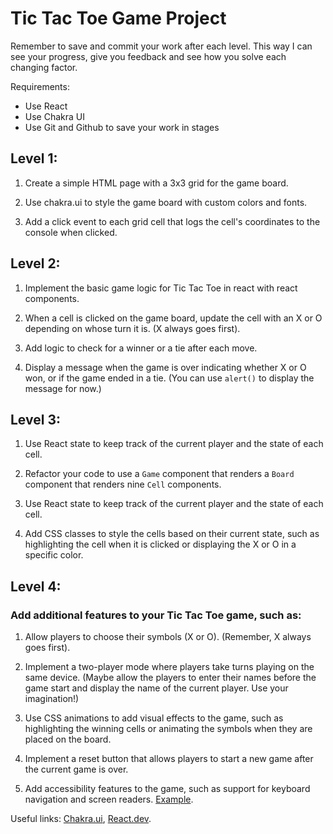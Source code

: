 # Tic Tac Toe Game Project

Remember to save and commit your work after each level. This way I can see your progress, give you feedback and see how you solve each changing factor.

Requirements:

- Use React
- Use Chakra UI
- Use Git and Github to save your work in stages

## Level 1:

1. Create a simple HTML page with a 3x3 grid for the game board.

2. Use chakra.ui to style the game board with custom colors and fonts.

3. Add a click event to each grid cell that logs the cell's coordinates to the console when clicked.

## Level 2:

1. Implement the basic game logic for Tic Tac Toe in react with react components.

2. When a cell is clicked on the game board, update the cell with an X or O depending on whose turn it is. (X always goes first).

3. Add logic to check for a winner or a tie after each move.

4. Display a message when the game is over indicating whether X or O won, or if the game ended in a tie. (You can use `alert()` to display the message for now.)

## Level 3:

1. Use React state to keep track of the current player and the state of each cell.

2. Refactor your code to use a `Game` component that renders a `Board` component that renders nine `Cell` components.

3. Use React state to keep track of the current player and the state of each cell.

4. Add CSS classes to style the cells based on their current state, such as highlighting the cell when it is clicked or displaying the X or O in a specific color.

## Level 4:

### Add additional features to your Tic Tac Toe game, such as:

1. Allow players to choose their symbols (X or O). (Remember, X always goes first).

2. Implement a two-player mode where players take turns playing on the same device. (Maybe allow the players to enter their names before the game start and display the name of the current player. Use your imagination!)

3. Use CSS animations to add visual effects to the game, such as highlighting the winning cells or animating the symbols when they are placed on the board.

4. Implement a reset button that allows players to start a new game after the current game is over.

5. Add accessibility features to the game, such as support for keyboard navigation and screen readers. [Example](https://github.com/Orange-OpenSource/react-keyboard-navigation).

Useful links: [Chakra.ui](https://chakra-ui.com/getting-started), [React.dev](https://react.dev/reference/react).